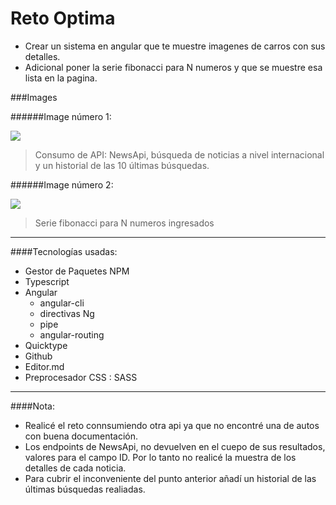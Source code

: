 # Reto Optima

- Crear un sistema en angular que te muestre imagenes de carros con sus detalles.
- Adicional poner la serie fibonacci para N numeros y que se muestre esa lista en la pagina.

###Images

######Image número 1:

![](https://res.cloudinary.com/dfqwtthyw/image/upload/v1635711674/reto-optima/ekbp7vfwnqdf2qwo42or.png)

> Consumo de API: NewsApi, búsqueda de noticias a nivel internacional y un historial de las 10 últimas búsquedas.

######Image número 2:

![](https://res.cloudinary.com/dfqwtthyw/image/upload/v1635711673/reto-optima/frvkmongq80nojqxmnjg.png)

> Serie fibonacci para N numeros ingresados

---

####Tecnologías usadas:

- Gestor de Paquetes NPM
- Typescript
- Angular
  - angular-cli
  - directivas Ng
  - pipe
  - angular-routing
- Quicktype
- Github
- Editor.md
- Preprocesador CSS : SASS

---

####Nota:

- Realicé el reto connsumiendo otra api ya que no encontré una de autos con buena documentación.
- Los endpoints de NewsApi, no devuelven en el cuepo de sus resultados, valores para el campo ID. Por lo tanto no realicé la muestra de los detalles de cada noticia.
- Para cubrir el inconveniente del punto anterior añadí un historial de las últimas búsquedas realiadas.
